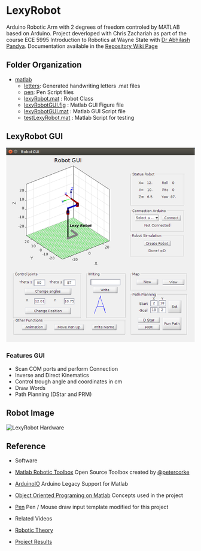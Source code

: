 LexyRobot
=========

Arduino Robotic Arm with 2 degrees of freedom controled by MATLAB based on Arduino. Project deverloped with Chris Zachariah as part of the course ECE 5995 Introduction to Robotics at Wayne State with [Dr Abhilash Pandya](http://ece.eng.wayne.edu/~apandya/). Documentation available in the [Repository Wiki Page](https://github.com/akafael/LexyRobot/wiki)

## Folder Organization
 - [matlab](https://github.com/akafael/LexyRobot/tree/master/matlab)
   - [letters](https://github.com/akafael/LexyRobot/tree/master/matlab/letters): Generated handwriting letters .mat files
   - [pen](https://github.com/akafael/LexyRobot/tree/master/matlab/pen): Pen Script files
   - [lexyRobot.mat](https://github.com/akafael/LexyRobot/blob/master/matlab/lexyRobot.mat) : Robot Class
   - [lexyRobotGUI.fig](https://github.com/akafael/LexyRobot/blob/master/matlab/lexyRobotGUI.fig) : Matlab GUI Figure file
   - [lexyRobotGUI.mat](https://github.com/akafael/LexyRobot/blob/master/matlab/lexyRobotGUI.mat) : Matlab GUI Script file
   - [testLexyRobot.mat](https://github.com/akafael/LexyRobot/blob/master/matlab/testLexyRobot.mat) : Matlab Script for testing

## LexyRobot GUI

![LexyRobotGUI](https://raw.githubusercontent.com/akafael/LexyRobot/master/doc/img/lexyRobotGUI.png)


### Features GUI

 - Scan COM ports and perform Connection
 - Inverse and Direct Kinematics
 - Control trough angle and coordinates in cm
 - Draw Words
 - Path Planning (DStar and PRM)

## Robot Image

![LexyRobot Hardware](https://github.com/akafael/LexyRobot/raw/master/doc/img/lexyRobotHardware.png)

## Reference
 - Software
  - [Matlab Robotic Toolbox](http://petercorke.com/Robotics_Toolbox.html) Open Source Toolbox created by [@petercorke](https://github.com/petercorke)
  - [ArduinoIO](https://www.mathworks.com/hardware-support/arduino-matlab.html?requestedDomain=www.mathworks.com) Arduino Legacy Support for Matlab
  - [Object Oriented Programing on Matlab](https://www.mathworks.com/company/newsletters/articles/introduction-to-object-oriented-programming-in-matlab.html) Concepts used in the project
  - [Pen](https://www.mathworks.com/matlabcentral/fileexchange/26225-pen---mouse-draw-input-template) Pen / Mouse draw input template modified for this project

 - Related Videos
  - [Robotic Theory](https://www.youtube.com/watch?v=0yD3uBshJB0&list=PL65CC0384A1798ADF)
  - [Project Results](https://www.youtube.com/watch?v=L9-bt8S9pyk&list=PLLVv9YVxXD97kZRXK5z1hEUbqRAv6iZf2)
